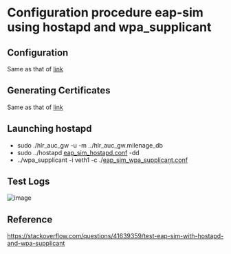 # Configuration procedure eap-sim using hostapd and wpa_supplicant

## Configuration
Same as that of [link](https://raw.githubusercontent.com/panyogesh/integration-magma/main/utils/Radiusexperiments/wired_hoastapd_wpasupplicant/wired_hostapd_wpa_supplicant_bringup.md)

## Generating Certificates
Same as that of [link](https://raw.githubusercontent.com/panyogesh/integration-magma/main/utils/Radiusexperiments/wired_hoastapd_wpasupplicant/wired_hostapd_wpa_supplicant_bringup.md)

## Launching hostapd
* sudo ./hlr_auc_gw -u -m ../hlr_auc_gw.milenage_db
* sudo ../hostapd [eap_sim_hostapd.conf](https://github.com/panyogesh/integration-magma/blob/main/utils/Radiusexperiments/wired_hoastapd_wpasupplicant/eapsim_conf/eap_sim_hostapd.conf) -dd
* ../wpa_supplicant -i veth1 -c ./[eap_sim_wpa_supplicant.conf](https://github.com/panyogesh/integration-magma/blob/main/utils/Radiusexperiments/wired_hoastapd_wpasupplicant/eapsim_conf/eap_sim_wpa_supplicant.conf)

## Test Logs
![image](https://github.com/panyogesh/integration-magma/assets/69527565/65b824e9-7206-45ad-a8a0-95f50f48d8e4)

## Reference
https://stackoverflow.com/questions/41639359/test-eap-sim-with-hostapd-and-wpa-supplicant
